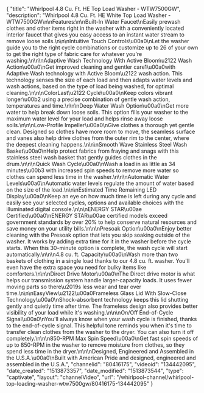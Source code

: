 {
    "title": "Whirlpool 4.8 Cu. Ft. HE Top Load Washer - WTW7500GW",
    "description": "Whirlpool 4.8 Cu. Ft. HE White Top Load Washer - WTW7500GW\n\nFeatures:\n\nBuilt-In Water Faucet\nEasily prewash clothes and other items right in the washer with a conveniently located interior faucet that gives you easy access to an instant water stream to remove loose soils.\n\n\nIntuitive Touch Controls\u00a0\nLet the washer guide you to the right cycle combinations or customize up to 26 of your own to get the right type of fabric care for whatever you're washing.\n\n\nAdaptive Wash Technology With Active Bloom\u2122 Wash Action\u00a0\nGet improved cleaning and gentler care1\u00a0with Adaptive Wash technology with Active Bloom\u2122 wash action. This technology senses the size of each load and then adapts water levels and wash actions, based on the type of load being washed, for optimal cleaning.\n\n\nColorLast\u2122 Cycle\u00a0\nKeep colors vibrant longer\u00b2 using a precise combination of gentle wash action, temperatures and time.\n\n\nDeep Water Wash Option\u00a0\nGet more water to help break down loose soils. This option fills your washer to the maximum water level for your load and helps rinse away loose soils.\n\n\nLow-Profile Impeller\u00a0\nGive clothes a thorough yet gentle clean. Designed so clothes have more room to move, the seamless surface and vanes also help drive clothes from the outer rim to the center, where the deepest cleaning happens.\n\n\nSmooth Wave Stainless Steel Wash Basket\u00a0\nHelp protect fabrics from fraying and snags with this stainless steel wash basket that gently guides clothes in the drum.\n\n\nQuick Wash Cycle\u00a0\nWash a load in as little as 34 minutes\u00b3 with increased spin speeds to remove more water so clothes can spend less time in the washer.\n\n\nAutomatic Water Levels\u00a0\nAutomatic water levels regulate the amount of water based on the size of the load.\n\n\nEstimated Time Remaining LED Display\u00a0\nKeep an eye on how much time is left during any cycle and easily see your selected cycles, options and available choices with the illuminated digital console.\n\n\nENERGY STAR\u00ae Certified\u00a0\nENERGY STAR\u00ae certified models exceed government standards by over 20% to help conserve natural resources and save money on your utility bills.\n\n\nPresoak Option\u00a0\nEnjoy better cleaning with the Presoak option that lets you skip soaking outside of the washer. It works by adding extra time for it in the washer before the cycle starts. When this 30-minute option is complete, the wash cycle will start automatically.\n\n\n4.8 cu. ft. Capacity\u00a0\nWash more than two baskets of clothing in a single load thanks to our 4.8 cu. ft. washer. You'll even have the extra space you need for bulky items like comforters.\n\n\nDirect Drive Motor\u00a0\nThe Direct drive motor is what helps our transmission system handle larger-capacity loads. It uses fewer moving parts so there\u2019s less wear and tear over time.\n\n\nEasyView\u2122\u00a0Frameless Glass Lid With Slow-Close Technology\u00a0\nShock-absorbent technology keeps this lid shutting gently and quietly time after time. The frameless design also provides better visibility of your load while it's washing.\n\n\nOn\/Off End-of-Cycle Signal\u00a0\nYou'll always know when your wash cycle is finished, thanks to the end-of-cycle signal. This helpful tone reminds you when it's time to transfer clean clothes from the washer to the dryer. You can also turn it off completely.\n\n\n850-RPM Max Spin Speed\u00a0\nGet fast spin speeds of up to 850-RPM in the washer to remove moisture from clothes, so they spend less time in the dryer.\n\n\nDesigned, Engineered and Assembled in the U.S.A.\u00a0\nBuilt with American Pride and designed, engineered and assembled in the U.S.A.",
    "channelid": "80416175",
    "videoid": "134442095",
    "date_created": "1513873357",
    "date_modified": "1513873544",
    "type": "captivate",
    "layout": "channelVideo",
    "url": "\/whirlpool-channel\/whirlpool-top-loading-washer-wtw7500gw\/80416175-134442095"
}